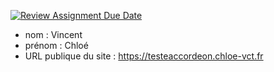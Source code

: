 [![Review Assignment Due Date](https://classroom.github.com/assets/deadline-readme-button-24ddc0f5d75046c5622901739e7c5dd533143b0c8e959d652212380cedb1ea36.svg)](https://classroom.github.com/a/SKyKHAPL)
- nom : Vincent
- prénom : Chloé 
- URL publique du site : https://testeaccordeon.chloe-vct.fr
